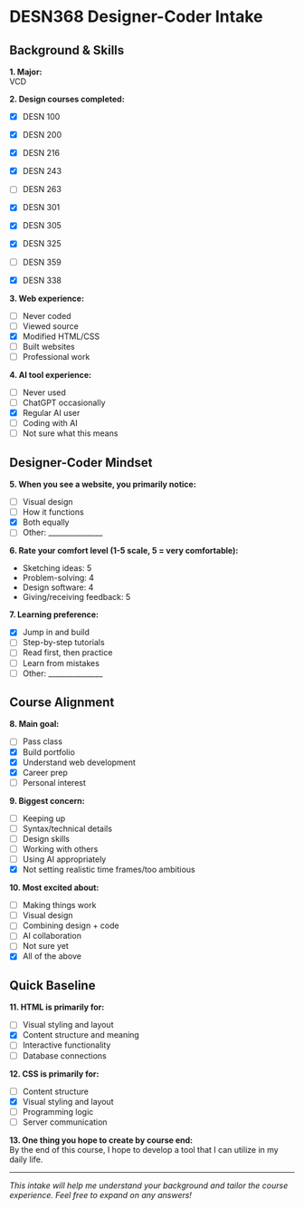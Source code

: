 # DESN368 Designer-Coder Intake

## Background & Skills

**1. Major:**  
VCD

**2. Design courses completed:**  
- [x] DESN 100  
- [x] DESN 200  
- [x] DESN 216  
- [x] DESN 243  
- [ ] DESN 263  
- [x] DESN 301
- [x] DESN 305
- [x] DESN 325
- [ ] DESN 359 
- [x] DESN 338


**3. Web experience:**  
- [ ] Never coded  
- [ ] Viewed source  
- [x] Modified HTML/CSS  
- [ ] Built websites  
- [ ] Professional work

**4. AI tool experience:**  
- [ ] Never used  
- [ ] ChatGPT occasionally  
- [x] Regular AI user  
- [ ] Coding with AI  
- [ ] Not sure what this means

## Designer-Coder Mindset

**5. When you see a website, you primarily notice:**  
- [ ] Visual design  
- [ ] How it functions  
- [x] Both equally  
- [ ] Other: _______________

**6. Rate your comfort level (1-5 scale, 5 = very comfortable):**  
- Sketching ideas: 5  
- Problem-solving: 4  
- Design software: 4
- Giving/receiving feedback: 5

**7. Learning preference:**  
- [x] Jump in and build  
- [ ] Step-by-step tutorials  
- [ ] Read first, then practice  
- [ ] Learn from mistakes  
- [ ] Other: _______________

## Course Alignment

**8. Main goal:**  
- [ ] Pass class  
- [x] Build portfolio  
- [x] Understand web development  
- [x] Career prep  
- [ ] Personal interest

**9. Biggest concern:**  
- [ ] Keeping up  
- [ ] Syntax/technical details  
- [ ] Design skills  
- [ ] Working with others  
- [ ] Using AI appropriately
- [x] Not setting realistic time frames/too ambitious

**10. Most excited about:**  
- [ ] Making things work  
- [ ] Visual design  
- [ ] Combining design + code  
- [ ] AI collaboration  
- [ ] Not sure yet
- [x] All of the above

## Quick Baseline

**11. HTML is primarily for:**  
- [ ] Visual styling and layout  
- [x] Content structure and meaning  
- [ ] Interactive functionality  
- [ ] Database connections

**12. CSS is primarily for:**  
- [ ] Content structure  
- [x] Visual styling and layout  
- [ ] Programming logic  
- [ ] Server communication

**13. One thing you hope to create by course end:**  
By the end of this course, I hope to develop a tool that I can utilize in my daily life.

---
*This intake will help me understand your background and tailor the course experience. Feel free to expand on any answers!*
